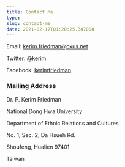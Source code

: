 ```yaml
---
title: Contact Me
type: 
slug: contact-me
date: 2021-02-17T01:20:25.347000
---
```


Email: [kerim.friedman@oxus.net](mailto:kerim.friedman@oxus.net)  

Twitter: [@kerim](https://twitter.com/kerim)  

Facebook: [kerimfriedman](https://facebook.com/kerimfriedman)

### Mailing Address

Dr. P. Kerim Friedman  

National Dong Hwa University  

Department of Ethnic Relations and Cultures  

No. 1, Sec. 2, Da Hsueh Rd.  

Shoufeng, Hualien 97401  

Taiwan
